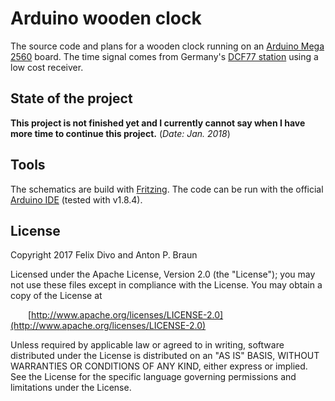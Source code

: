 # Arduino wooden clock

The source code and plans for a wooden clock running on an [Arduino Mega 2560](https://store.arduino.cc/arduino-mega-2560-rev3) board. The time signal comes from Germany's [DCF77 station](https://en.wikipedia.org/wiki/DCF77) using a low cost receiver.

## State of the project
**This project is not finished yet and I currently cannot say when I have more time to continue this project.** (_Date: Jan. 2018_)

## Tools

The schematics are build with [Fritzing](http://fritzing.org/). 
The code can be run with the official [Arduino IDE](https://www.arduino.cc/en/Main/Software) (tested with v1.8.4). 

## License

Copyright 2017 Felix Divo and Anton P. Braun

Licensed under the Apache License, Version 2.0 (the "License");
you may not use these files except in compliance with the License.
You may obtain a copy of the License at

&ensp;&ensp;&ensp;&ensp;[http://www.apache.org/licenses/LICENSE-2.0](http://www.apache.org/licenses/LICENSE-2.0)

Unless required by applicable law or agreed to in writing, software
distributed under the License is distributed on an "AS IS" BASIS,
WITHOUT WARRANTIES OR CONDITIONS OF ANY KIND, either express or implied.
See the License for the specific language governing permissions and
limitations under the License.
